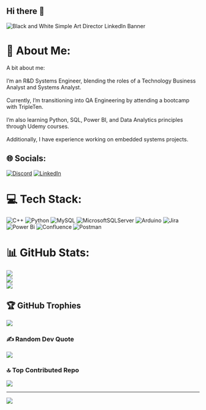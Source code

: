 ## Hi there 👋
![Black and White Simple Art Director LinkedIn Banner](https://github.com/user-attachments/assets/b902191e-8eab-43b9-bba0-1c4b9510a9dd)
# 💫 About Me:
A bit about me:<br><br>I’m an R&D Systems Engineer, blending the roles of a Technology Business Analyst and Systems Analyst.<br><br>Currently, I’m transitioning into QA Engineering by attending a bootcamp with TripleTen.<br><br> I’m also learning Python, SQL, Power BI, and Data Analytics principles through Udemy courses. <br><br>Additionally, I have experience working on embedded systems projects.


## 🌐 Socials:
[![Discord](https://img.shields.io/badge/Discord-%237289DA.svg?logo=discord&logoColor=white)](https://discord.gg/aduraan03) 
[![LinkedIn](https://img.shields.io/badge/LinkedIn-%230077B5.svg?logo=linkedin&logoColor=white)](www.linkedin.com/alejandro-duran-de-huerta)

# 💻 Tech Stack:
![C++](https://img.shields.io/badge/c++-%2300599C.svg?style=for-the-badge&logo=c%2B%2B&logoColor=white) ![Python](https://img.shields.io/badge/python-3670A0?style=for-the-badge&logo=python&logoColor=ffdd54) ![MySQL](https://img.shields.io/badge/mysql-4479A1.svg?style=for-the-badge&logo=mysql&logoColor=white) ![MicrosoftSQLServer](https://img.shields.io/badge/Microsoft%20SQL%20Server-CC2927?style=for-the-badge&logo=microsoft%20sql%20server&logoColor=white) ![Arduino](https://img.shields.io/badge/-Arduino-00979D?style=for-the-badge&logo=Arduino&logoColor=white) ![Jira](https://img.shields.io/badge/jira-%230A0FFF.svg?style=for-the-badge&logo=jira&logoColor=white) ![Power Bi](https://img.shields.io/badge/power_bi-F2C811?style=for-the-badge&logo=powerbi&logoColor=black) ![Confluence](https://img.shields.io/badge/confluence-%23172BF4.svg?style=for-the-badge&logo=confluence&logoColor=white) ![Postman](https://img.shields.io/badge/Postman-FF6C37?style=for-the-badge&logo=postman&logoColor=white)
# 📊 GitHub Stats:
![](https://github-readme-stats.vercel.app/api?username=Aduraan03&theme=transparent&hide_border=false&include_all_commits=false&count_private=false)<br/>
![](https://github-readme-streak-stats.herokuapp.com/?user=Aduraan03&theme=transparent&hide_border=false)<br/>
![](https://github-readme-stats.vercel.app/api/top-langs/?username=Aduraan03&theme=transparent&hide_border=false&include_all_commits=false&count_private=false&layout=compact)

## 🏆 GitHub Trophies
![](https://github-profile-trophy.vercel.app/?username=Aduraan03&theme=material-palenight&no-frame=false&no-bg=true&margin-w=4)

### ✍️ Random Dev Quote
![](https://quotes-github-readme.vercel.app/api?type=horizontal&theme=tokyonight)

### 🔝 Top Contributed Repo
![](https://github-contributor-stats.vercel.app/api?username=Aduraan03&limit=5&theme=react&combine_all_yearly_contributions=true)

---
[![](https://visitcount.itsvg.in/api?id=Aduraan03&icon=0&color=3)](https://visitcount.itsvg.in)

<!-- Proudly created with GPRM ( https://gprm.itsvg.in ) -->
  

